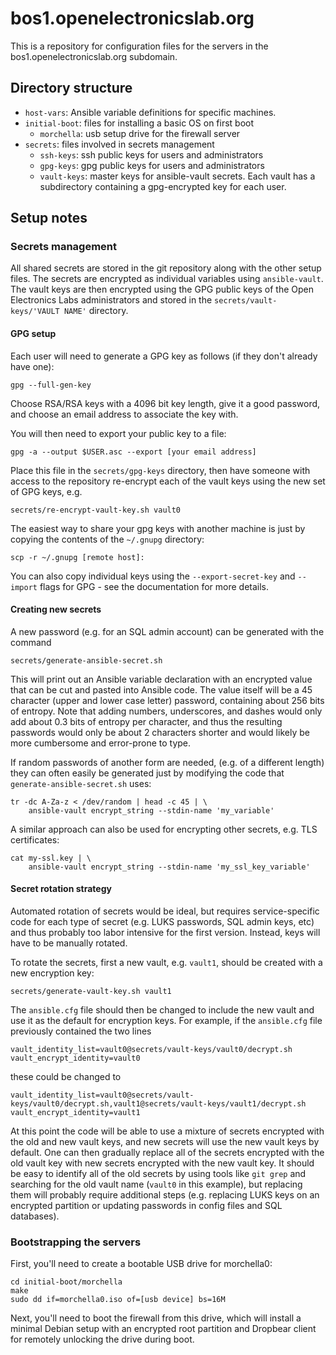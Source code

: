 # bos1.openelectronicslab.org

This is a repository for configuration files for the servers in the
bos1.openelectronicslab.org subdomain.

## Directory structure

  - `host-vars`: Ansible variable definitions for specific machines.
  - `initial-boot`: files for installing a basic OS on first boot
      - `morchella`: usb setup drive for the firewall server
  - `secrets`: files involved in secrets management
      - `ssh-keys`: ssh public keys for users and administrators
      - `gpg-keys`: gpg public keys for users and administrators
      - `vault-keys`: master keys for ansible-vault secrets. Each vault has
        a subdirectory containing a gpg-encrypted key for each user.

## Setup notes

### Secrets management

All shared secrets are stored in the git repository along with the other setup
files.  The secrets are encrypted as individual variables using
`ansible-vault`.  The vault keys are then encrypted using the GPG public keys
of the Open Electronics Labs administrators and stored in the
`secrets/vault-keys/'VAULT NAME'` directory.

#### GPG setup

Each user will need to generate a GPG key as follows (if they don't already
have one):

    gpg --full-gen-key

Choose RSA/RSA keys with a 4096 bit key length, give it a good password, and
choose an email address to associate the key with.

You will then need to export your public key to a file:

    gpg -a --output $USER.asc --export [your email address]

Place this file in the `secrets/gpg-keys` directory, then have someone with
access to the repository re-encrypt each of the vault keys using the new set
of GPG keys, e.g.

    secrets/re-encrypt-vault-key.sh vault0

The easiest way to share your gpg keys with another machine is just by copying
the contents of the `~/.gnupg` directory:

    scp -r ~/.gnupg [remote host]:

You can also copy individual keys using the `--export-secret-key` and
`--import` flags for GPG - see the documentation for more details.

#### Creating new secrets

A new password (e.g. for an SQL admin account) can be generated with the
command

    secrets/generate-ansible-secret.sh

This will print out an Ansible variable declaration with an encrypted value
that can be cut and pasted into Ansible code.  The value itself will be a
45 character (upper and lower case letter) password, containing about 256
bits of entropy.  Note that adding numbers, underscores, and dashes would
only add about 0.3 bits of entropy per character, and thus the resulting
passwords would only be about 2 characters shorter and would likely be more
cumbersome and error-prone to type.

If random passwords of another form are needed, (e.g. of a
different length) they can often easily be generated just by modifying the code
that `generate-ansible-secret.sh` uses:

    tr -dc A-Za-z < /dev/random | head -c 45 | \
        ansible-vault encrypt_string --stdin-name 'my_variable'

A similar approach can also be used for encrypting other secrets, e.g. TLS
certificates:

    cat my-ssl.key | \
        ansible-vault encrypt_string --stdin-name 'my_ssl_key_variable'

#### Secret rotation strategy

Automated rotation of secrets would be ideal, but requires service-specific
code for each type of secret (e.g. LUKS passwords, SQL admin keys, etc) and
thus probably too labor intensive for the first version.  Instead, keys will
have to be manually rotated.

To rotate the secrets, first a new vault, e.g. `vault1`, should be created with
a new encryption key:

    secrets/generate-vault-key.sh vault1

The `ansible.cfg` file should then be changed to include the new vault and use
it as the default for encryption keys.  For example, if the `ansible.cfg` file
previously contained the two lines

    vault_identity_list=vault0@secrets/vault-keys/vault0/decrypt.sh
    vault_encrypt_identity=vault0

these could be changed to

    vault_identity_list=vault0@secrets/vault-keys/vault0/decrypt.sh,vault1@secrets/vault-keys/vault1/decrypt.sh
    vault_encrypt_identity=vault1

At this point the code will be able to use a mixture of secrets encrypted
with the old and new vault keys, and new secrets will use the new vault
keys by default.  One can then gradually replace all of the secrets
encrypted with the old vault key with new secrets encrypted with the new
vault key.  It should be easy to identify all of the old secrets by using
tools like `git grep` and searching for the old vault name (`vault0` in
this example), but replacing them will probably require additional steps
(e.g. replacing LUKS keys on an encrypted partition or updating passwords
in config files and SQL databases).

### Bootstrapping the servers

First, you'll need to create a bootable USB drive for morchella0:

    cd initial-boot/morchella
    make
    sudo dd if=morchella0.iso of=[usb device] bs=16M

Next, you'll need to boot the firewall from this drive, which will install a
minimal Debian setup with an encrypted root partition and Dropbear client for
remotely unlocking the drive during boot.
